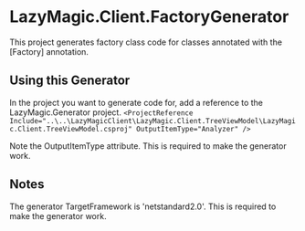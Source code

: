 # LazyMagic.Client.FactoryGenerator

This project generates factory class code for classes annotated with the [Factory] annotation.



## Using this Generator 
In the project you want to generate code for, add a reference to the LazyMagic.Generator project.
```<ProjectReference Include="..\..\LazyMagicClient\LazyMagic.Client.TreeViewModel\LazyMagic.Client.TreeViewModel.csproj" OutputItemType="Analyzer" />```

Note the OutputItemType attribute. This is required to make the generator work.

## Notes
The generator TargetFramework is 'netstandard2.0'. This is required to make the generator work.

